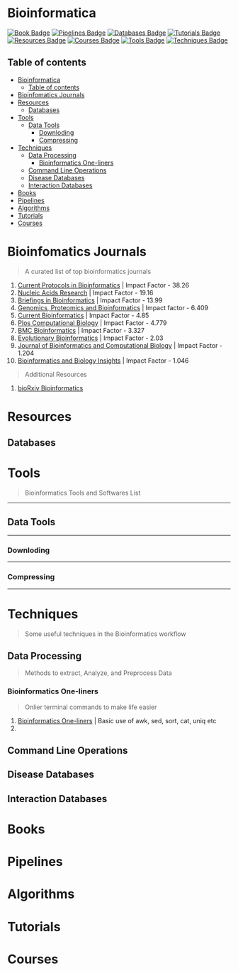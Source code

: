 # Bioinformatica

[![Book Badge](https://img.shields.io/badge/BOOKS-8A2BE2)](#books) [![Pipelines Badge](https://img.shields.io/badge/PIPELINES-8A2BE2)](#pipelines) [![Databases Badge](https://img.shields.io/badge/DATABASES-8A2BE2?logo=)](#databases) [![Tutorials Badge](https://img.shields.io/badge/TUTORIALS-8A2BE2)](#tutorials) [![Resources Badge](https://img.shields.io/badge/TUTORIALS-8A2BE2)](#resources) [![Courses Badge](https://img.shields.io/badge/COURSES-8A2BE2)](#courses) [![Tools Badge](https://img.shields.io/badge/TOOLS-8A2BE2)](#tools) [![Techniques Badge](https://img.shields.io/badge/TECHNIQUES-8A2BE2)](#techniques)



## Table of contents
- [Bioinformatica](#bioinformatica)
  - [Table of contents](#table-of-contents)
- [Bioinfomatics Journals](#bioinfomatics-journals)
- [Resources](#resources)
  - [Databases](#databases)
- [Tools](#tools)
  - [Data Tools](#data-tools)
    - [Downloding](#downloding)
    - [Compressing](#compressing)
- [Techniques](#techniques)
  - [Data Processing](#data-processing)
    - [Bioinformatics One-liners](#bioinformatics-one-liners)
  - [Command Line Operations](#command-line-operations)
  - [Disease Databases](#disease-databases)
  - [Interaction Databases](#interaction-databases)
- [Books](#books)
- [Pipelines](#pipelines)
- [Algorithms](#algorithms)
- [Tutorials](#tutorials)
- [Courses](#courses)

# Bioinfomatics Journals
> A curated list of top bioinformatics journals
1. [Current Protocols in Bioinformatics](https://currentprotocols.onlinelibrary.wiley.com/journal/1934340x) | Impact Factor - 38.26
2. [Nucleic Acids Research](https://academic.oup.com/nar/pages/About) | Impact Factor - 19.16
3. [Briefings in Bioinformatics](https://academic.oup.com/bib/issue/19/6) | Impact Factor - 13.99
4. [Genomics, Proteomics and Bioinformatics](http://www.sciencedirect.com/science/journal/16720229?sdc=1) | Impact factor - 6.409
5. [Current Bioinformatics](https://www.eurekaselect.com/642/journal/current-bioinformatics) | Impact Factor - 4.85
6. [Plos Computational Biology](https://journals.plos.org/ploscompbiol/) | Impact Factor - 4.779
7. [BMC Bioinformatics](https://bmcbioinformatics.biomedcentral.com/) | Impact Factor - 3.327
8. [Evolutionary Bioinformatics](https://journals.sagepub.com/home/evb) | Impact Factor - 2.03
9. [Journal of Bioinformatics and Computational Biology](https://www.worldscientific.com/worldscinet/jbcb) | Impact Factor - 1.204
10. [Bioinformatics and Biology Insights](https://journals.sagepub.com/home/bbi) | Impact Factor - 1.046
> Additional Resources
1. [bioRxiv Bioinformatics](https://www.biorxiv.org/collection/bioinformatics)


# Resources
## Databases

# Tools
> Bioinformatics Tools and Softwares List
---
## Data Tools
---
### Downloding
---
### Compressing
---


# Techniques
> Some useful techniques in the Bioinformatics workflow
## Data Processing
> Methods to extract, Analyze, and Preprocess Data
### Bioinformatics One-liners
> Onlier terminal commands to make life easier
 1. [Bioinformatics One-liners](https://github.com/stephenturner/oneliners) | Basic use of awk, sed, sort, cat, uniq etc
 2. 


## Command Line Operations



## Disease Databases
## Interaction Databases


# Books


# Pipelines

# Algorithms

# Tutorials

# Courses





